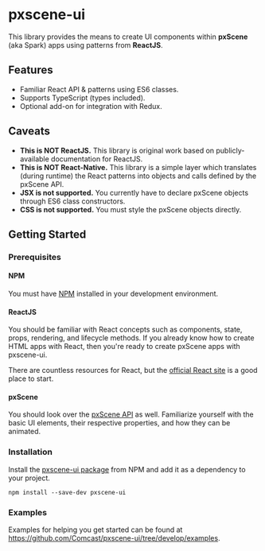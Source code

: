 # pxscene-ui

This library provides the means to create UI components within **pxScene** (aka Spark) apps using patterns from **ReactJS**.

## Features

- Familiar React API & patterns using ES6 classes.
- Supports TypeScript (types included).
- Optional add-on for integration with Redux.

## Caveats

- **This is NOT ReactJS.** This library is original work based on publicly-available documentation for ReactJS.
- **This is NOT React-Native.** This library is a simple layer which translates (during runtime) the React patterns into objects and calls defined by the pxScene API.
- **JSX is not supported.** You currently have to declare pxScene objects through ES6 class constructors.
- **CSS is not supported.** You must style the pxScene objects directly.

## Getting Started

### Prerequisites

#### NPM

You must have [NPM](https://www.npmjs.com/get-npm) installed in your development environment.

#### ReactJS

You should be familiar with React concepts such as components, state, props, rendering, and lifecycle methods. If you already know how to create HTML apps with React, then you're ready to create pxScene apps with pxscene-ui.

There are countless resources for React, but the [official React site](https://reactjs.org/) is a good place to start.

#### pxScene

You should look over the [pxScene API](http://www.pxscene.org/docs/apis/) as well. Familiarize yourself with the basic UI elements, their respective properties, and how they can be animated.

### Installation

Install the [pxscene-ui package](https://www.npmjs.com/package/pxscene-ui) from NPM and add it as a dependency to your project.

```
npm install --save-dev pxscene-ui
```

### Examples

Examples for helping you get started can be found at https://github.com/Comcast/pxscene-ui/tree/develop/examples.
